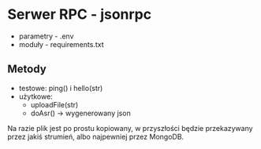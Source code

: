 # Serwer RPC - jsonrpc
- parametry - .env
- moduły - requirements.txt

## Metody
- testowe: ping() i hello(str)
- użytkowe:
    - uploadFile(str)
    - doAsr() -> wygenerowany json 

Na razie plik jest po prostu kopiowany, w przyszłości będzie przekazywany przez jakiś strumień, albo najpewniej przez MongoDB.
